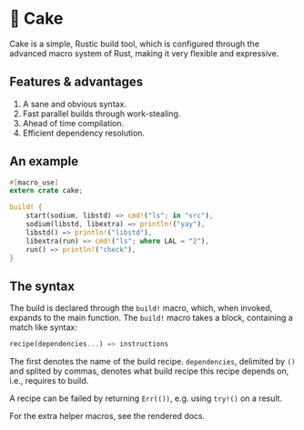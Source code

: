 :cake: Cake
===========

Cake is a simple, Rustic build tool, which is configured through the advanced macro system of Rust, making it very flexible and expressive.

Features & advantages
---------------------

1. A sane and obvious syntax.
2. Fast parallel builds through work-stealing.
3. Ahead of time compilation.
4. Efficient dependency resolution.

An example
----------

```rust
#[macro_use]
extern crate cake;

build! {
    start(sodium, libstd) => cmd!("ls"; in "src"),
    sodium(libstd, libextra) => println!("yay"),
    libstd() => println!("libstd"),
    libextra(run) => cmd!("ls"; where LAL = "2"),
    run() => println!("check"),
}
```

The syntax
----------

The build is declared through the `build!` macro, which, when invoked, expands to the main function. The `build!` macro takes a block, containing a match like syntax:

```rust
recipe(dependencies...) => instructions
```

The first denotes the name of the build recipe. `dependencies`, delimited by `()` and splited by commas, denotes what build recipe this recipe depends on, i.e., requires to build.

A recipe can be failed by returning `Err(())`, e.g. using `try!()` on a result.

For the extra helper macros, see the rendered docs.

